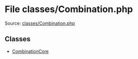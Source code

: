 File classes/Combination.php
=========
Source: [classes/Combination.php](https://github.com/PrestaShop/PrestaShop/blob/1.6.1.1/classes/Combination.php)


Classes
-------

* [CombinationCore](class.CombinationCore)

